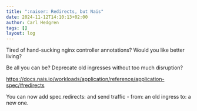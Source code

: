 ```yaml
---
title: ":naiser: Redirects, but Nais"
date: 2024-11-12T14:10:13+02:00
author: Carl Hedgren
tags: []
layout: log
---
```


Tired of hand-sucking nginx controller annotations? Would you like better living?

Be all you can be? Deprecate old ingresses without too much disruption?

https://docs.nais.io/workloads/application/reference/application-spec/#redirects

You can now add spec.redirects: and send traffic - from: an old ingress to: a new one.
